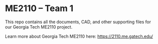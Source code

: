 # ME2110 – Team 1

This repo contains all the documents, CAD, and other supporting files for our Georgia Tech ME2110 project.


Learn more about Georgia Tech ME2110 here: https://2110.me.gatech.edu/
